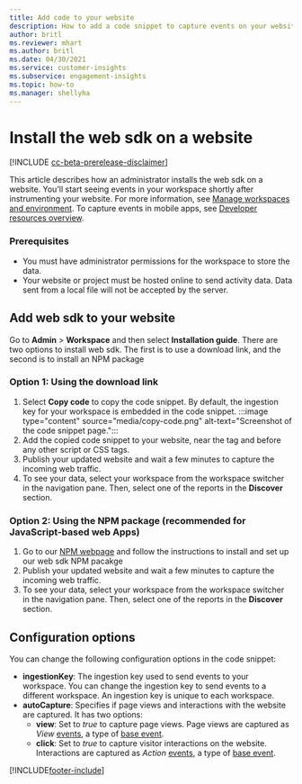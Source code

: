 ```yaml
---
title: Add code to your website
description: How to add a code snippet to capture events on your website.
author: britl
ms.reviewer: mhart
ms.author: britl
ms.date: 04/30/2021
ms.service: customer-insights
ms.subservice: engagement-insights
ms.topic: how-to
ms.manager: shellyha
---
```


# Install the web sdk on a website

[!INCLUDE [cc-beta-prerelease-disclaimer](includes/cc-beta-prerelease-disclaimer.md)]

This article describes how an administrator installs the web sdk on a website. You'll start seeing events in your workspace shortly after instrumenting your website. For more information, see [Manage workspaces and environment](manage-environments-workspaces.md). To capture events in mobile apps, see [Developer resources overview](developer-resources.md).


### Prerequisites

* You must have administrator permissions for the workspace to store the data.
* Your website or project must be hosted online to send activity data. Data sent from a local file will not be accepted by the server.


## Add web sdk to your website

Go to **Admin** > **Workspace**  and then select **Installation guide**. There are two options to install web sdk. The first is to use a download link, and the second is to install an NPM package

### Option 1: Using the download link
1. Select **Copy code** to copy the code snippet. By default, the ingestion key for your workspace is embedded in the code snippet.
:::image type="content" source="media/copy-code.png" alt-text="Screenshot of the code snippet page.":::
2. Add the copied code snippet to your website, near the <head> tag and before any other script or CSS tags.
3. Publish your updated website and wait a few minutes to capture the incoming web traffic.
4. To see your data, select your workspace from the workspace switcher in the navigation pane. Then, select one of the reports in the **Discover** section.

### Option 2: Using the NPM package (recommended for JavaScript-based web Apps)
1. Go to our [NPM webpage](https://www.npmjs.com/package/engagementinsights-web) and follow the instructions to install and set up our web sdk NPM pacakge
2. Publish your updated website and wait a few minutes to capture the incoming web traffic.
3. To see your data, select your workspace from the workspace switcher in the navigation pane. Then, select one of the reports in the **Discover** section.

## Configuration options

You can change the following configuration options in the code snippet:

- **ingestionKey**: The ingestion key used to send events to your workspace. You can change the ingestion key to send events to a different workspace. An ingestion key is unique to each workspace.
- **autoCapture**: Specifies if page views and interactions with the website are captured. It has two options:
    - **view**: Set to *true* to capture page views. Page views are captured as *View* [events](glossary.md#event), a type of [base event](glossary.md#base-event).
    - **click**: Set to *true* to capture visitor interactions on the website. Interactions are captured as *Action* [events](glossary.md#event), a type of [base event](glossary.md#base-event).

[!INCLUDE[footer-include](../includes/footer-banner.md)]